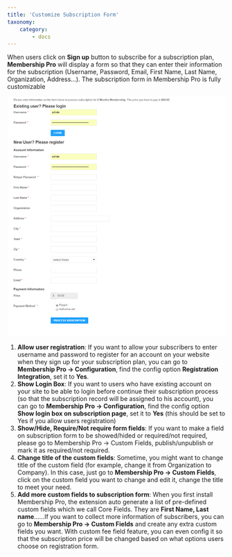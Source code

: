 ```yaml
---
title: 'Customize Subscription Form'
taxonomy:
    category:
        - docs
---
```


When users click on **Sign up** button to subscribe for a subscription plan, **Membership Pro** will display a form so that they can enter their information for the subscription (Username, Password, Email, First Name, Last Name, Organization, Address...). The subscription form in Membership Pro is fully customizable

![Subscription Form](subscription-form.png)

1. **Allow user registration**: If you want to allow your subscribers to enter username and password to register for an account on your website when they sign up for your subscription plan, you can go to **Membership Pro -> Configuration**, find the config option **Registration Integration**, set it to **Yes**.
2. **Show Login Box**: If you want to users who have existing account on your site to be able to login before continue their subscription process (so that the subscription record will be assigned to his account), you can go to **Membership Pro -> Configuration**, find the config option **Show login box on subscription page**, set it to **Yes** (this should be set to Yes if you allow users registration)
3. **Show/Hide, Require/Not require form fields**: If you want to make a field on subscription form to be showed/hided or required/not required, please go to Membership Pro -> Custom Fields, publish/unpublish or mark it as required/not required.
4. **Change title of the custom fields**: Sometime, you might want to change title of the custom field (for example, change it from Organization to Company). In this case, just go to **Membership Pro -> Custom Fields**, click on the custom field you want to change and edit it, change the title to meet your need.
5. **Add more custom fields to subscription form**: When you first install Membership Pro, the extension auto generate a list of pre-defined custom fields which we call Core Fields. They are **First Name, Last name**......If you want to collect more information of subscribers, you can go to **Membership Pro -> Custom Fields** and create any extra custom fields you want. With custom fee field feature, you can even config it so that the subscription price will be changed based on what options users choose on registration form.
